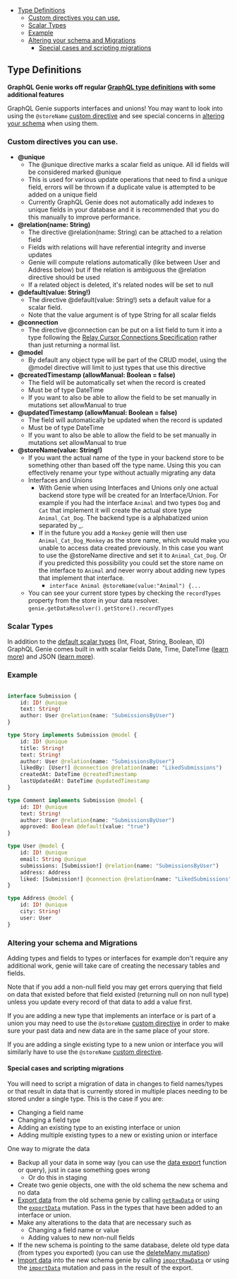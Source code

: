 
- [Type Definitions](#type-definitions)
	- [Custom directives you can use.](#custom-directives-you-can-use)
	- [Scalar Types](#scalar-types)
	- [Example](#example)
	- [Altering your schema and Migrations](#altering-your-schema-and-migrations)
		- [Special cases and scripting migrations](#special-cases-and-scripting-migrations)

## Type Definitions

**GraphQL Genie works off regular [GraphQL type definitions](https://graphql.org/learn/schema/) with some additional features**

GraphQL Genie supports interfaces and unions! You may want to look into using the `@storeName` [custom directive](#custom-directives-you-can-use) and see special concerns in [altering your schema](#altering-your-schema) when using them.

### Custom directives you can use.
 * **@unique**
	* The @unique directive marks a scalar field as unique. All id fields will be considered marked @unique
	* This is used for various update operations that need to find a unique field, errors will be thrown if a duplicate value is attempted to be added on a unique field
	* Currently GraphQL Genie does not automatically add indexes to unique fields in your database and it is recommended that you do this manually to improve performance.
*  **@relation(name: String)**
	*  The directive @relation(name: String) can be attached to a relation field
	*  Fields with relations will have referential integrity and inverse updates
	*  Genie will compute relations automatically (like between User and Address below) but if the relation is ambiguous the @relation directive should be used
	*  If a related object is deleted, it's related nodes will be set to null
*  **@default(value: String!)**
	*  The directive @default(value: String!) sets a default value for a scalar field. 
	*  Note that the value argument is of type String for all scalar fields
*  **@connection**
	*  The directive @connection can be put on a list field to turn it into a type following the [Relay Cursor Connections Specification](https://facebook.github.io/relay/graphql/connections.htm) rather than just returning a normal list.
*  **@model**
	*  By default any object type will be part of the CRUD model, using the @model directive will limit to just types that use this directive
*  **@createdTimestamp (allowManual: Boolean = false)**
	*  The field will be automatically set when the record is created
	*  Must be of type DateTime
	*  If you want to also be able to allow the field to be set manually in mutations set allowManual to true
*  **@updatedTimestamp (allowManual: Boolean = false)**
	*  The field will automatically be updated when the record is updated
	*  Must be of type DateTime
	*  If you want to also be able to allow the field to be set manually in mutations set allowManual to true
*  **@storeName(value: String!)**
	*  If you want the actual name of the type in your backend store to be something other than based off the type name. Using this you can effectively rename your type without actually migrating any data
	*  Interfaces and Unions
		*  With Genie when using Interfaces and Unions only one actual backend store type will be created for an Interface/Union. For example if you had the interface `Animal` and two types `Dog` and `Cat` that implement it will create the actual store type `Animal_Cat_Dog`. The backend type is a alphabatized union separated by _. 
		*  If in the future you add a `Monkey` genie will then use `Animal_Cat_Dog_Monkey` as the store name, which would make you unable to access data created previously. In this case you want to use the @storeName directive and set it to `Animal_Cat_Dog`. Or if you predicted this possibility  you could set the store name on the interface to `Animal` and never worry about adding new types that implement that interface.
			*  `interface Animal @storeName(value:"Animal") {...`
	*  You can see your current store types by checking the `recordTypes` property from the store in your data resolver. `genie.getDataResolver().getStore().recordTypes`


### Scalar Types
In addition to the [default scalar types](https://graphql.org/learn/schema/#scalar-types) (Int, Float, String, Boolean, ID) GraphQL Genie comes built in with scalar fields Date, Time, DateTime ([learn more](https://www.npmjs.com/package/graphql-iso-date)) and JSON ([learn more](https://github.com/taion/graphql-type-json)).

### Example
```graphql 

interface Submission {
	id: ID! @unique
	text: String!
	author: User @relation(name: "SubmissionsByUser")
}

type Story implements Submission @model {
	id: ID! @unique
	title: String!
	text: String!
	author: User @relation(name: "SubmissionsByUser")
	likedBy: [User!] @connection @relation(name: "LikedSubmissions")
	createdAt: DateTime @createdTimestamp
	lastUpdatedAt: DateTime @updatedTimestamp
}

type Comment implements Submission @model {
	id: ID! @unique
	text: String!
	author: User @relation(name: "SubmissionsByUser")
	approved: Boolean @default(value: "true")
}

type User @model {
	id: ID! @unique
	email: String @unique
	submissions: [Submission!] @relation(name: "SubmissionsByUser")
	address: Address
	liked: [Submission!] @connection @relation(name: "LikedSubmissions")
}

type Address @model {
	id: ID! @unique
	city: String!
	user: User
}
```

### Altering your schema and Migrations


Adding types and fields to types or interfaces for example don't require any additional work, genie will take care of creating the necessary tables and fields.

Note that if you add a non-null field you may get errors querying that field on data that existed before that field existed (returning null on non null type) unless you update every record of that data to add a value first.

If you are adding a new type that implements an interface or is part of a union you may need to use the `@storeName` [custom directive](#custom-directives-you-can-use) in order to make sure your past data and new data are in the same place of your store.

If you are adding a single existing type to a new union or interface you will similarly have to use the `@storeName` [custom directive](#custom-directives-you-can-use).


#### Special cases and scripting migrations

You will need to script a migration of data in changes to field names/types or that result in data that is currently stored in multiple places needing to be stored under a single type. This is the case if you are:
* Changing a field name
* Changing a field type
* Adding an existing type to an existing interface or union
* Adding multiple existing types to a new or existing union or interface

One way to migrate the data
* Backup all your data in some way (you can use the [data export](https://github.com/genie-team/graphql-genie/blob/master/docs/GraphQLGenieAPI.md#getrawdata) function or query), just in case something goes wrong
	* Or do this in staging
* Create two genie objects, one with the old schema the new schema and no data
* [Export data](https://github.com/genie-team/graphql-genie/blob/master/docs/GraphQLGenieAPI.md#getrawdata) from the old schema genie by calling [`getRawData`](https://github.com/genie-team/graphql-genie/blob/master/docs/GraphQLGenieAPI.md#getrawdata) or using the [`exportData`](https://github.com/genie-team/graphql-genie/blob/master/docs/queries.md#export-data) mutation. Pass in the types that have been added to an interface or union.
* Make any alterations to the data that are necessary such as
	* Changing a field name or value 
	* Adding values to new non-null fields
* If the new schema is pointing to the same database, delete old type data (from types you exported) (you can use the [deleteMany mutation](https://github.com/genie-team/graphql-genie/blob/master/docs/mutations.md#updatemany-and-deletemany))
* [Import data](https://github.com/genie-team/graphql-genie/blob/master/docs/GraphQLGenieAPI.md#importrawdata) into the new schema genie by calling [`importRawData`](https://github.com/genie-team/graphql-genie/blob/master/docs/GraphQLGenieAPI.md#importrawdata) or using the [`importData`](https://github.com/genie-team/graphql-genie/blob/master/docs/mutations.md#import-data) mutation and pass in the result of the export.
